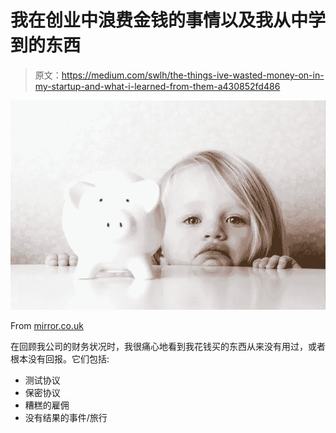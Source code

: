# 我在创业中浪费金钱的事情以及我从中学到的东西

> 原文：<https://medium.com/swlh/the-things-ive-wasted-money-on-in-my-startup-and-what-i-learned-from-them-a430852fd486>

![](img/652bb6ba1239f8750e1435ca09609604.png)

From [mirror.co.uk](https://www.mirror.co.uk/money/find-lost-child-trust-fund-5385355)

在回顾我公司的财务状况时，我很痛心地看到我花钱买的东西从来没有用过，或者根本没有回报。它们包括:

*   测试协议
*   保密协议
*   糟糕的雇佣
*   没有结果的事件/旅行